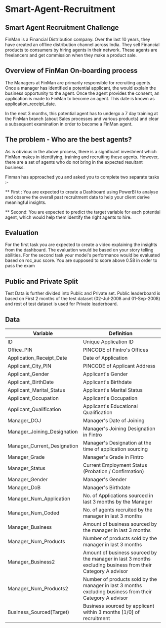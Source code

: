 # Smart-Agent-Recruitment
## Smart Agent Recruitment Challenge

FinMan is a Financial Distribution company. Over the last 10 years, they have created an offline distribution channel across India. They sell Financial products to consumers by hiring agents in their network. These agents are freelancers and get commission when they make a product sale.


## Overview of FinMan On-boarding process
The Managers at FinMan are primarily responsible for recruiting agents. Once a manager has identified a potential applicant, the would explain the business opportunity to the agent. Once the agent provides the consent, an application is made to FinMan to become an agent. This date is known as application_receipt_date.

In the next 3 months, this potential agent has to undergo a 7 day training at the FinMan branch (about Sales processes and various products) and clear a subsequent examination in order to become a FinMan agent.


## The problem - Who are the best agents?
 As is obvious in the above process, there is a significant investment which FinMan makes in identifying, training and recruiting these agents. However, there are a set of agents who do not bring in the expected resultant business. 

Finman has approached you and asked you to complete two separate tasks :- 


** First : You are expected to create a Dashboard using PowerBI to analyse and observe the overall past recruitment data to help your client derive meaningful insights.

** Second: You are expected to predict the target variable for each potential agent, which would help them identify the right agents to hire.

## Evaluation
For the first task you are expected to create a video explaining the insights from the dashboard. The evaluation would be based on your story telling abilities. 
For the second task your model's performance would be evaluated based on roc_auc score.
You are supposed to score above 0.58 in order to pass the exam

## Public and Private Split
Test Data is further divided into Public and Private set.
Public leaderboard is based on First 2 months of the test dataset (02-Jul-2008 and 01-Sep-2008) and rest of test dataset is used for Private leaderboard.

## Data
Variable | Definition
-------- | -------
ID |	Unique Application ID
Office_PIN |	PINCODE of Fintro's Offices
Application_Receipt_Date |	Date of Application
Applicant_City_PIN |	PINCODE of Applicant Address
Applicant_Gender |	Applicant's Gender
Applicant_BirthDate |	Applicant's Birthdate
Applicant_Marital_Status |	Applicant's Marital Status
Applicant_Occupation |	Applicant's Occupation
Applicant_Qualification |	Applicant's Educational Qualification
Manager_DOJ |	Manager's Date of Joining
Manager_Joining_Designation |	Manager's Joining Designation in Fintro
Manager_Current_Designation |	Manager's Designation at the time of application sourcing
Manager_Grade |	Manager's Grade in Fintro
Manager_Status |	Current Employment Status (Probation / Confirmation)
Manager_Gender |	Manager's Gender
Manager_DoB |	Manager's Birthdate
Manager_Num_Application |	No. of Applications sourced in last 3 months by the Manager
Manager_Num_Coded |	No. of agents recruited by the manager in last 3 months
Manager_Business |	Amount of business sourced by the manager in last 3 months
Manager_Num_Products |	Number of products sold by the manager in last 3 months
Manager_Business2 |	Amount of business sourced by the manager in last 3 months excluding business from their Category A advisor
Manager_Num_Products2 |	Number of products sold by the manager in last 3 months excluding business from their Category A advisor
Business_Sourced(Target) |	Business sourced by applicant within 3 months [1/0] of recruitment
